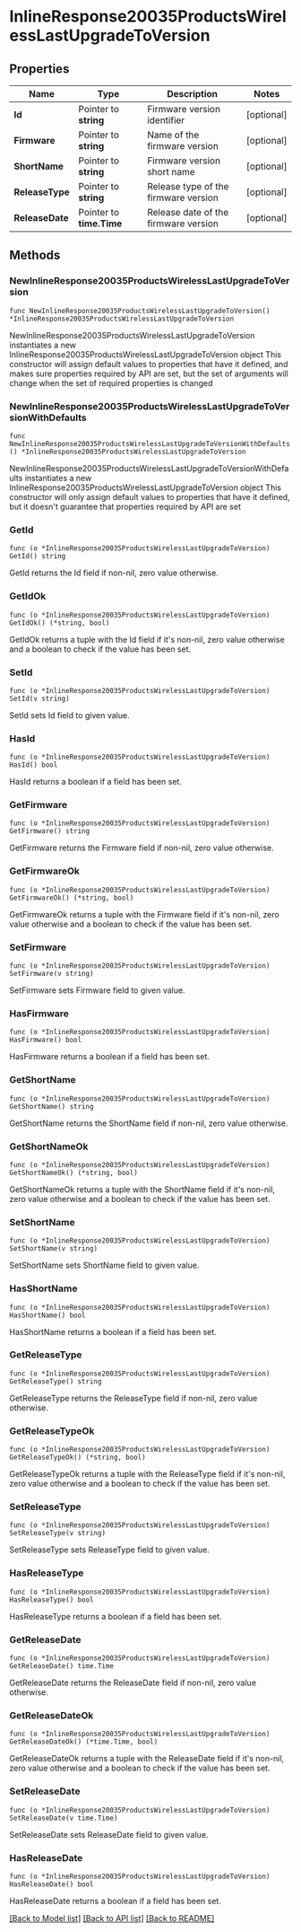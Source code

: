 # InlineResponse20035ProductsWirelessLastUpgradeToVersion

## Properties

Name | Type | Description | Notes
------------ | ------------- | ------------- | -------------
**Id** | Pointer to **string** | Firmware version identifier | [optional] 
**Firmware** | Pointer to **string** | Name of the firmware version | [optional] 
**ShortName** | Pointer to **string** | Firmware version short name | [optional] 
**ReleaseType** | Pointer to **string** | Release type of the firmware version | [optional] 
**ReleaseDate** | Pointer to **time.Time** | Release date of the firmware version | [optional] 

## Methods

### NewInlineResponse20035ProductsWirelessLastUpgradeToVersion

`func NewInlineResponse20035ProductsWirelessLastUpgradeToVersion() *InlineResponse20035ProductsWirelessLastUpgradeToVersion`

NewInlineResponse20035ProductsWirelessLastUpgradeToVersion instantiates a new InlineResponse20035ProductsWirelessLastUpgradeToVersion object
This constructor will assign default values to properties that have it defined,
and makes sure properties required by API are set, but the set of arguments
will change when the set of required properties is changed

### NewInlineResponse20035ProductsWirelessLastUpgradeToVersionWithDefaults

`func NewInlineResponse20035ProductsWirelessLastUpgradeToVersionWithDefaults() *InlineResponse20035ProductsWirelessLastUpgradeToVersion`

NewInlineResponse20035ProductsWirelessLastUpgradeToVersionWithDefaults instantiates a new InlineResponse20035ProductsWirelessLastUpgradeToVersion object
This constructor will only assign default values to properties that have it defined,
but it doesn't guarantee that properties required by API are set

### GetId

`func (o *InlineResponse20035ProductsWirelessLastUpgradeToVersion) GetId() string`

GetId returns the Id field if non-nil, zero value otherwise.

### GetIdOk

`func (o *InlineResponse20035ProductsWirelessLastUpgradeToVersion) GetIdOk() (*string, bool)`

GetIdOk returns a tuple with the Id field if it's non-nil, zero value otherwise
and a boolean to check if the value has been set.

### SetId

`func (o *InlineResponse20035ProductsWirelessLastUpgradeToVersion) SetId(v string)`

SetId sets Id field to given value.

### HasId

`func (o *InlineResponse20035ProductsWirelessLastUpgradeToVersion) HasId() bool`

HasId returns a boolean if a field has been set.

### GetFirmware

`func (o *InlineResponse20035ProductsWirelessLastUpgradeToVersion) GetFirmware() string`

GetFirmware returns the Firmware field if non-nil, zero value otherwise.

### GetFirmwareOk

`func (o *InlineResponse20035ProductsWirelessLastUpgradeToVersion) GetFirmwareOk() (*string, bool)`

GetFirmwareOk returns a tuple with the Firmware field if it's non-nil, zero value otherwise
and a boolean to check if the value has been set.

### SetFirmware

`func (o *InlineResponse20035ProductsWirelessLastUpgradeToVersion) SetFirmware(v string)`

SetFirmware sets Firmware field to given value.

### HasFirmware

`func (o *InlineResponse20035ProductsWirelessLastUpgradeToVersion) HasFirmware() bool`

HasFirmware returns a boolean if a field has been set.

### GetShortName

`func (o *InlineResponse20035ProductsWirelessLastUpgradeToVersion) GetShortName() string`

GetShortName returns the ShortName field if non-nil, zero value otherwise.

### GetShortNameOk

`func (o *InlineResponse20035ProductsWirelessLastUpgradeToVersion) GetShortNameOk() (*string, bool)`

GetShortNameOk returns a tuple with the ShortName field if it's non-nil, zero value otherwise
and a boolean to check if the value has been set.

### SetShortName

`func (o *InlineResponse20035ProductsWirelessLastUpgradeToVersion) SetShortName(v string)`

SetShortName sets ShortName field to given value.

### HasShortName

`func (o *InlineResponse20035ProductsWirelessLastUpgradeToVersion) HasShortName() bool`

HasShortName returns a boolean if a field has been set.

### GetReleaseType

`func (o *InlineResponse20035ProductsWirelessLastUpgradeToVersion) GetReleaseType() string`

GetReleaseType returns the ReleaseType field if non-nil, zero value otherwise.

### GetReleaseTypeOk

`func (o *InlineResponse20035ProductsWirelessLastUpgradeToVersion) GetReleaseTypeOk() (*string, bool)`

GetReleaseTypeOk returns a tuple with the ReleaseType field if it's non-nil, zero value otherwise
and a boolean to check if the value has been set.

### SetReleaseType

`func (o *InlineResponse20035ProductsWirelessLastUpgradeToVersion) SetReleaseType(v string)`

SetReleaseType sets ReleaseType field to given value.

### HasReleaseType

`func (o *InlineResponse20035ProductsWirelessLastUpgradeToVersion) HasReleaseType() bool`

HasReleaseType returns a boolean if a field has been set.

### GetReleaseDate

`func (o *InlineResponse20035ProductsWirelessLastUpgradeToVersion) GetReleaseDate() time.Time`

GetReleaseDate returns the ReleaseDate field if non-nil, zero value otherwise.

### GetReleaseDateOk

`func (o *InlineResponse20035ProductsWirelessLastUpgradeToVersion) GetReleaseDateOk() (*time.Time, bool)`

GetReleaseDateOk returns a tuple with the ReleaseDate field if it's non-nil, zero value otherwise
and a boolean to check if the value has been set.

### SetReleaseDate

`func (o *InlineResponse20035ProductsWirelessLastUpgradeToVersion) SetReleaseDate(v time.Time)`

SetReleaseDate sets ReleaseDate field to given value.

### HasReleaseDate

`func (o *InlineResponse20035ProductsWirelessLastUpgradeToVersion) HasReleaseDate() bool`

HasReleaseDate returns a boolean if a field has been set.


[[Back to Model list]](../README.md#documentation-for-models) [[Back to API list]](../README.md#documentation-for-api-endpoints) [[Back to README]](../README.md)


